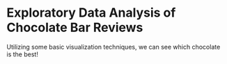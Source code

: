 # Exploratory Data Analysis of Chocolate Bar Reviews
Utilizing some basic visualization techniques, we can see which chocolate is the best! 
